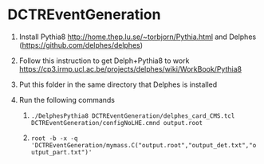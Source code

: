 # DCTREventGeneration

1. Install Pythia8 http://home.thep.lu.se/~torbjorn/Pythia.html and Delphes (https://github.com/delphes/delphes)

2. Follow this instruction to get Delph+Pythia8 to work https://cp3.irmp.ucl.ac.be/projects/delphes/wiki/WorkBook/Pythia8

3. Put this folder in the same directory that Delphes is installed

4. Run the following commands

	1. `./DelphesPythia8 DCTREventGeneration/delphes_card_CMS.tcl DCTREventGeneration/configNoLHE.cmnd output.root`

	2. `root -b -x -q 'DCTREventGeneration/mymass.C("output.root","output_det.txt","output_part.txt")'`	
